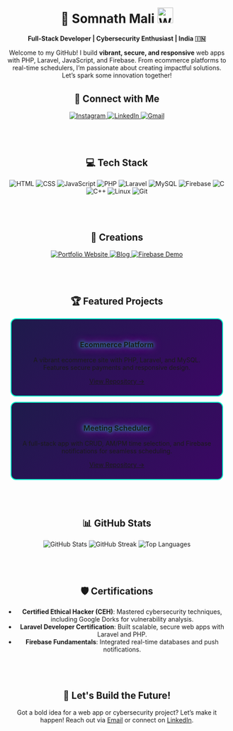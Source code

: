 <div align="center">

# 🌟 Somnath Mali <img src="https://media.giphy.com/media/hvRJCLFzcasrR4ia7z/giphy.gif" width="35" alt="Waving Hand">

**Full-Stack Developer | Cybersecurity Enthusiast | India 🇮🇳**

Welcome to my GitHub! I build **vibrant, secure, and responsive** web apps with PHP, Laravel, JavaScript, and Firebase. From ecommerce platforms to real-time schedulers, I’m passionate about creating impactful solutions. Let’s spark some innovation together!

</div>

<div align="center" style="margin: 2rem 0;">
  <script src="https://cdn.tailwindcss.com"></script>
  <style>
    .icon-hover:hover { transform: scale(1.4); filter: drop-shadow(0 0 8px #00ffcc); transition: all 0.3s ease; }
    .stats-img { max-width: 100%; height: auto; }
    .pinned-repo { background: linear-gradient(135deg, #1e1b4b, #3b0764); border: 2px solid #00ffcc; border-radius: 12px; padding: 1.5rem; margin: 0.75rem; transition: transform 0.3s ease, box-shadow 0.3s ease; }
    .pinned-repo:hover { transform: translateY(-8px); box-shadow: 0 0 15px #ff00ff; }
    .section-divider { border-top: 3px solid transparent; background: linear-gradient(to right, #ff00ff, #00ffcc); margin: 2.5rem 0; }
    .badge { transition: transform 0.2s ease, filter 0.2s ease; }
    .badge:hover { transform: scale(1.15); filter: drop-shadow(0 0 6px #00ffcc); }
    .glow-text { text-shadow: 0 0 10px #00ffcc, 0 0 20px #ff00ff; }
    @media (max-width: 600px) { 
      .stats-img { max-width: 90%; } 
      .pinned-repo { width: 100%; } 
      .icon-hover { width: 2.75rem; height: 2.75rem; }
      .glow-text { font-size: 1.75rem; }
    }
  </style>

  ## 📱 Connect with Me

  <div class="flex justify-center gap-10 my-10">
    <a href="https://www.instagram.com/somnath.m41i" target="_blank" aria-label="Instagram">
      <img src="https://skillicons.dev/icons?i=instagram" alt="Instagram" class="w-14 h-14 icon-hover" title="Instagram">
    </a>
    <a href="https://www.linkedin.com/in/somnathm41i/" target="_blank" aria-label="LinkedIn">
      <img src="https://skillicons.dev/icons?i=linkedin" alt="LinkedIn" class="w-14 h-14 icon-hover" title="LinkedIn">
    </a>
    <a href="mailto:somnath.malim46@gmail.com" aria-label="Email">
      <img src="https://skillicons.dev/icons?i=gmail" alt="Gmail" class="w-14 h-14 icon-hover" title="Email">
    </a>
  </div>

  <div class="section-divider"></div>

  ## 💻 Tech Stack

  <div class="flex flex-wrap justify-center gap-6 my-10">
    <img src="https://skillicons.dev/icons?i=html" alt="HTML" class="w-14 h-14 icon-hover" title="HTML">
    <img src="https://skillicons.dev/icons?i=css" alt="CSS" class="w-14 h-14 icon-hover" title="CSS">
    <img src="https://skillicons.dev/icons?i=js" alt="JavaScript" class="w-14 h-14 icon-hover" title="JavaScript">
    <img src="https://skillicons.dev/icons?i=php" alt="PHP" class="w-14 h-14 icon-hover" title="PHP">
    <img src="https://skillicons.dev/icons?i=laravel" alt="Laravel" class="w-14 h-14 icon-hover" title="Laravel">
    <img src="https://skillicons.dev/icons?i=mysql" alt="MySQL" class="w-14 h-14 icon-hover" title="MySQL">
    <img src="https://skillicons.dev/icons?i=firebase" alt="Firebase" class="w-14 h-14 icon-hover" title="Firebase">
    <img src="https://skillicons.dev/icons?i=c" alt="C" class="w-14 h-14 icon-hover" title="C">
    <img src="https://skillicons.dev/icons?i=cpp" alt="C++" class="w-14 h-14 icon-hover" title="C++">
    <img src="https://skillicons.dev/icons?i=linux" alt="Linux" class="w-14 h-14 icon-hover" title="Linux">
    <img src="https://skillicons.dev/icons?i=git" alt="Git" class="w-14 h-14 icon-hover" title="Git">
  </div>

  <div class="section-divider"></div>

  ## 📖 Creations

  <div class="flex flex-wrap justify-center gap-6 my-10">
    <a href="https://somnathmali.000webhostapp.com/" target="_blank">
      <img src="https://img.shields.io/badge/My%20Portfolio-FE5E76?style=for-the-badge&logo=firefox&logoColor=black" alt="Portfolio Website" class="badge">
    </a>
    <a href="https://emperorofbattle.blogspot.com/?m=1" target="_blank">
      <img src="https://img.shields.io/badge/Tech%20Blog-6B5BFF?style=for-the-badge&logo=blogger&logoColor=black" alt="Blog" class="badge">
    </a>
    <a href="https://test.garudprofits.online/" target="_blank">
      <img src="https://img.shields.io/badge/Firebase%20Demo-FFD700?style=for-the-badge&logo=firebase&logoColor=black" alt="Firebase Demo" class="badge">
    </a>
  </div>

  <div class="section-divider"></div>

  ## 🏆 Featured Projects

  <div class="flex flex-wrap justify-center gap-6 my-10">
    <div class="pinned-repo w-96">
      <h3 class="text-2xl font-bold text-cyan-400 glow-text">Ecommerce Platform</h3>
      <p class="text-sm text-gray-200 my-3">A vibrant ecommerce site with PHP, Laravel, and MySQL. Features secure payments and responsive design.</p>
      <a href="https://github.com/SomnathM41i/ecommerce-project" target="_blank" class="text-pink-400 hover:text-pink-200 font-semibold">View Repository →</a>
    </div>
    <div class="pinned-repo w-96">
      <h3 class="text-2xl font-bold text-cyan-400 glow-text">Meeting Scheduler</h3>
      <p class="text-sm text-gray-200 my-3">A full-stack app with CRUD, AM/PM time selection, and Firebase notifications for seamless scheduling.</p>
      <a href="https://github.com/SomnathM41i/meeting-scheduler" target="_blank" class="text-pink-400 hover:text-pink-200 font-semibold">View Repository →</a>
    </div>
  </div>

  <div class="section-divider"></div>

  ## 📊 GitHub Stats

  <div class="flex flex-wrap justify-center gap-6 my-10">
    <img src="https://github-readme-stats.vercel.app/api?username=SomnathM41i&show_icons=true&count_private=true&theme=onedark&border_color=00ffcc" alt="GitHub Stats" class="stats-img">
    <img src="https://github-readme-streak-stats.herokuapp.com/?user=SomnathM41i&theme=onedark&border=00ffcc" alt="GitHub Streak" class="stats-img">
    <img src="https://github-readme-stats.vercel.app/api/top-langs/?username=SomnathM41i&layout=compact&theme=onedark&border_color=00ffcc" alt="Top Languages" class="stats-img">
  </div>

  <div class="section-divider"></div>

  ## 🛡️ Certifications

  - **Certified Ethical Hacker (CEH)**: Mastered cybersecurity techniques, including Google Dorks for vulnerability analysis.
  - **Laravel Developer Certification**: Built scalable, secure web apps with Laravel and PHP.
  - **Firebase Fundamentals**: Integrated real-time databases and push notifications.

  <div class="section-divider"></div>

  ## 🚀 Let's Build the Future!

  Got a bold idea for a web app or cybersecurity project? Let’s make it happen! Reach out via [Email](mailto:somnath.malim46@gmail.com) or connect on [LinkedIn](https://www.linkedin.com/in/somnathm41i/).

</div>
